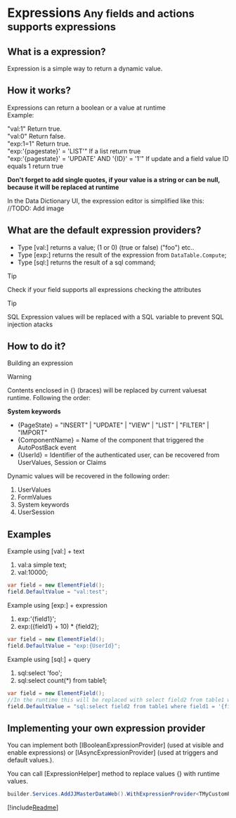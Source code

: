 <h1>Expressions<small> Any fields and actions supports expressions</small></h1>

## What is a expression?
Expression is a simple way to return a dynamic value.

## How it works?

Expressions can return a boolean or a value at runtime<br>
Example: <br>

"val:1" Return true.
<br>
"val:0" Return false.
<br>
"exp:1=1" Return true.
<br>
"exp:'{pagestate}' = 'LIST'" If a list return true<br>
"exp:'{pagestate}' = 'UPDATE' AND '{ID}' = '1'" If update and a field value ID equals 1 return true<br>

**Don't forget to add single quotes, if your value is a string or can be null, because it will be replaced at runtime** 

In the Data Dictionary UI, the expression editor is simplified like this:
//TODO: Add image

## What are the default expression providers?
- Type [val:] returns a value; (1 or 0) (true or false) ("foo") etc..
- Type [exp:] returns the result of the expression from `DataTable.Compute`;
- Type [sql:] returns the result of a sql command;

> [!TIP] 
> Check if your field supports all expressions checking the attributes

> [!TIP]
> SQL Expression values will be replaced with a SQL variable to prevent SQL injection atacks

## How to do it?
Building an expression<br>
> [!WARNING] 
> Contents enclosed in {} (braces) will be replaced by current values ​​at runtime. Following the order:


**System keywords**<br>
- {PageState} = "INSERT" | "UPDATE" | "VIEW" | "LIST" | "FILTER" | "IMPORT"
- {ComponentName} = Name of the component that triggered the AutoPostBack event
- {UserId} = Identifier of the authenticated user, can be recovered from UserValues, Session or Claims

Dynamic values will be recovered in the following order:
1. UserValues
2. FormValues
3. System keywords
4. UserSession

## Examples

Example using [val:] + text<br>
1. val:a simple text;
2. val:10000;
```cs
var field = new ElementField();
field.DefaultValue = "val:test";
```

Example using [exp:] + expression<br>
1. exp:'{field1}';
2. exp:({field1} + 10) * {field2};
```cs
var field = new ElementField();
field.DefaultValue = "exp:{UserId}";
```

Example using [sql:] + query<br>
1. sql:select 'foo';
2. sql:select count(*) from table1;
```cs
var field = new ElementField();
//In the runtime this will be replaced with select field2 from table1 where field1 = @field1
field.DefaultValue = "sql:select field2 from table1 where field1 = '{field1}'";
```

## Implementing your own expression provider

You can implement both [IBooleanExpressionProvider] (used at visible and enable expressions) or [IAsyncExpressionProvider] (used at triggers and default values.).

You can call [ExpressionHelper] method to replace values {} with runtime values.
```cs
builder.Services.AddJJMasterDataWeb().WithExpressionProvider<TMyCustomProvider>();
```


[!include[Readme](../../../../src/Plugins/NCalc/README.MD)]